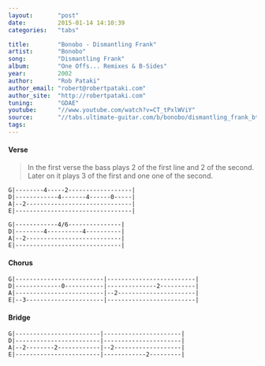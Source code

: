 ```yaml
---
layout:       "post"
date:         2015-01-14 14:10:39
categories:   "tabs"

title:        "Bonobo - Dismantling Frank"
artist:       "Bonobo"
song:         "Dismantling Frank"
album:        "One Offs... Remixes & B-Sides"
year:         2002
author:       "Rob Pataki"
author_email: "robert@robertpataki.com"
author_site:  "http://robertpataki.com"
tuning:       "GDAE"
youtube:      "//www.youtube.com/watch?v=CT_tPxlWViY"
source:       "//tabs.ultimate-guitar.com/b/bonobo/dismantling_frank_btab_1406439id_29072013date.htm"
tags:         
---
```


#### Verse

> In the first verse the bass plays 2 of the first line and 2 of the second. Later on it 
plays 3 of the first and one one of the second.

```
G|--------4-----2------------------|
D|------------4-------4------0-----|
A|--2------------------------------|
E|---------------------------------|
```
```
G|------------4/6---------------|
D|--------4----------4----------|
A|--2---------------------------|
E|------------------------------|
```

#### Chorus
```
G|-------------------------|-------------------------|
D|-------------0-----------|--------------2----------|
A|-------------------------|--2----------------------|
E|--3----------------------|-------------------------|
```

#### Bridge
```
G|------------------------|----------------------|
D|------------------------|----------------------|
A|--2--------2------------|--2-------------------|
E|------------------------|------------2---------|
```